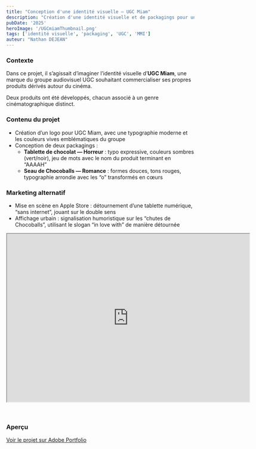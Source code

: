 ```yaml
---
title: "Conception d'une identité visuelle — UGC Miam"
description: "Création d'une identité visuelle et de packagings pour une marque fictive du groupe UGC"
pubDate: '2025'
heroImage: '/UGCmiamThumbnail.png'
tags: ['identité visuelle', 'packaging', 'UGC', 'MMI']
auteur: "Nathan DEJEAN"
---
```


### Contexte

Dans ce projet, il s’agissait d’imaginer l’identité visuelle d’**UGC Miam**, une marque du groupe audiovisuel UGC souhaitant commercialiser ses propres produits dérivés autour du cinéma.

Deux produits ont été développés, chacun associé à un genre cinématographique distinct.

### Contenu du projet

- Création d’un logo pour UGC Miam, avec une typographie moderne et les couleurs vives emblématiques du groupe
- Conception de deux packagings :
  - **Tablette de chocolat — Horreur** : typo expressive, couleurs sombres (vert/noir), jeu de mots avec le nom du produit terminant en “AAAAH”
  - **Seau de Chocoballs — Romance** : formes douces, tons rouges, typographie arrondie avec les “o” transformés en cœurs

### Marketing alternatif

- Mise en scène en Apple Store : détournement d’une tablette numérique, “sans internet”, jouant sur le double sens
- Affichage urbain : signalisation humoristique sur les “chutes de Chocoballs”, utilisant le slogan “in love with” de manière détournée

<iframe class="iframe-work" style="margin-bottom: 2rem;" src="https://drive.google.com/file/d/1kKEDYRCgGslM8u3bog62tqYDyhpilwzo/preview" width="650" height="450" allow="autoplay" sandbox="allow-same-origin allow-scripts allow-pointer-lock allow-forms allow-popups allow-popups-to-escape-sandbox"></iframe>

### Aperçu

[Voir le projet sur Adobe Portfolio](https://nathandejean.myportfolio.com/conception-dune-identite-visuelle)